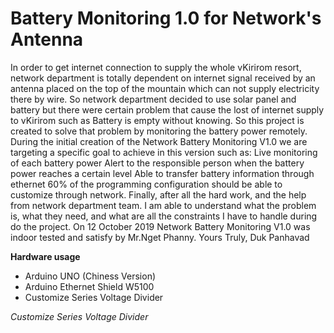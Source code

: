 # Battery Monitoring 1.0 for Network's Antenna

In order to get internet connection to supply the whole vKirirom resort, network department is totally dependent on internet signal received by an antenna placed on the top of the mountain which can not supply electricity there by wire. So network department decided to use solar panel and battery but there were certain problem that cause the lost of internet supply to vKirirom such as Battery is empty without knowing. So this project is created to solve that problem by monitoring the battery power remotely.
During the initial creation of the Network Battery Monitoring V1.0 we are targeting a specific goal to achieve in this version such as:
Live monitoring of each battery power
Alert to the responsible person when the battery power reaches a certain level
Able to transfer battery information through ethernet
60% of the programming configuration should be able to customize through network.
Finally, after all the hard work, and the help from network department team. I am able to understand what the problem is, what they need, and what are all the constraints I have to handle during do the project. On 12 October 2019 Network Battery Monitoring V1.0 was indoor tested and satisfy by Mr.Nget Phanny.
Yours Truly,
Duk Panhavad

**Hardware usage**

- Arduino UNO (Chiness Version)
- Arduino Ethernet Shield W5100
- Customize Series Voltage Divider

*Customize Series Voltage Divider*
